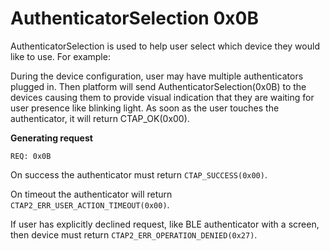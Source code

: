 # AuthenticatorSelection 0x0B

AuthenticatorSelection is used to help user select which device they would like to use. For example:

During the device configuration, user may have multiple authenticators plugged in. Then platform will send AuthenticatorSelection(0x0B) to the devices causing them to provide visual indication that they are waiting for user presence like blinking light. As soon as the user touches the authenticator, it will return CTAP_OK(0x00).


**Generating request**
```
REQ: 0x0B
```


On success the authenticator must return `CTAP_SUCCESS(0x00)`.

On timeout the authenticator will return `CTAP2_ERR_USER_ACTION_TIMEOUT(0x00)`.

If user has explicitly declined request, like BLE authenticator with a screen, then device must return `CTAP2_ERR_OPERATION_DENIED(0x27)`.